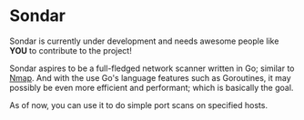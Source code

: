 # Sondar

Sondar is currently under development and needs awesome people like **YOU** to contribute to the project!

Sondar aspires to be a full-fledged network scanner written in Go; similar to [Nmap](https://github.com/nmap/nmap). And with the use Go's language features such as Goroutines, it may possibly be even more efficient and performant; which is basically the goal.

As of now, you can use it to do simple port scans on specified hosts.
